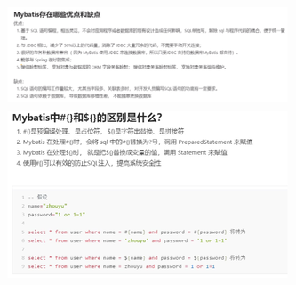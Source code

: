 ![image-20230613225214290](media/images/image-20230613225214290.png)

![image-20230613225644571](media/images/image-20230613225644571.png)

